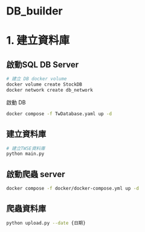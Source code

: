# DB_builder

# 1. 建立資料庫
## 啟動SQL DB Server
```bash
# 建立 DB docker volume
docker volume create StockDB
docker network create db_network
```
啟動 DB
```bash
docker compose -f TwDatabase.yaml up -d
```

## 建立資料庫
```bash
# 建立TWSE資料庫
python main.py
```

## 啟動爬蟲 server
```bash
docker compose -f docker/docker-compose.yml up -d
```

## 爬蟲資料庫
```bash
python upload.py --date {日期}
```
